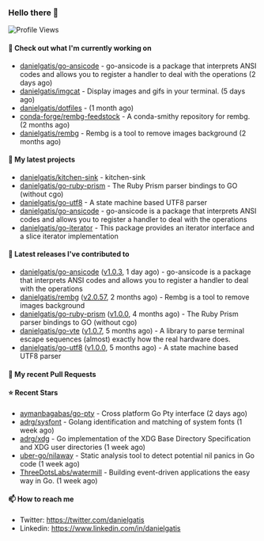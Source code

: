 ### Hello there 👋

![Profile Views](https://komarev.com/ghpvc/?username=danielgatis&label=PROFILE+VIEWS)

#### 👷 Check out what I'm currently working on

- [danielgatis/go-ansicode](https://github.com/danielgatis/go-ansicode) - go-ansicode is a package that interprets ANSI codes and allows you to register a handler to deal with the operations (2 days ago)
- [danielgatis/imgcat](https://github.com/danielgatis/imgcat) - Display images and gifs in your terminal. (5 days ago)
- [danielgatis/dotfiles](https://github.com/danielgatis/dotfiles) -  (1 month ago)
- [conda-forge/rembg-feedstock](https://github.com/conda-forge/rembg-feedstock) - A conda-smithy repository for rembg. (2 months ago)
- [danielgatis/rembg](https://github.com/danielgatis/rembg) - Rembg is a tool to remove images background (2 months ago)

#### 🌱 My latest projects

- [danielgatis/kitchen-sink](https://github.com/danielgatis/kitchen-sink) - kitchen-sink
- [danielgatis/go-ruby-prism](https://github.com/danielgatis/go-ruby-prism) - The Ruby Prism parser bindings to GO (without cgo)
- [danielgatis/go-utf8](https://github.com/danielgatis/go-utf8) - A state machine based UTF8 parser
- [danielgatis/go-ansicode](https://github.com/danielgatis/go-ansicode) - go-ansicode is a package that interprets ANSI codes and allows you to register a handler to deal with the operations
- [danielgatis/go-iterator](https://github.com/danielgatis/go-iterator) - This package provides an iterator interface and a slice iterator implementation

#### 🔭 Latest releases I've contributed to

- [danielgatis/go-ansicode](https://github.com/danielgatis/go-ansicode) ([v1.0.3](https://github.com/danielgatis/go-ansicode/releases/tag/v1.0.3), 1 day ago) - go-ansicode is a package that interprets ANSI codes and allows you to register a handler to deal with the operations
- [danielgatis/rembg](https://github.com/danielgatis/rembg) ([v2.0.57](https://github.com/danielgatis/rembg/releases/tag/v2.0.57), 2 months ago) - Rembg is a tool to remove images background
- [danielgatis/go-ruby-prism](https://github.com/danielgatis/go-ruby-prism) ([v1.0.0](https://github.com/danielgatis/go-ruby-prism/releases/tag/v1.0.0), 4 months ago) - The Ruby Prism parser bindings to GO (without cgo)
- [danielgatis/go-vte](https://github.com/danielgatis/go-vte) ([v1.0.7](https://github.com/danielgatis/go-vte/releases/tag/v1.0.7), 5 months ago) - A library to parse terminal escape sequences (almost) exactly how the real hardware does.
- [danielgatis/go-utf8](https://github.com/danielgatis/go-utf8) ([v1.0.0](https://github.com/danielgatis/go-utf8/releases/tag/v1.0.0), 5 months ago) - A state machine based UTF8 parser

#### 🔨 My recent Pull Requests


#### ⭐ Recent Stars

- [aymanbagabas/go-pty](https://github.com/aymanbagabas/go-pty) - Cross platform Go Pty interface (2 days ago)
- [adrg/sysfont](https://github.com/adrg/sysfont) - Golang identification and matching of system fonts (1 week ago)
- [adrg/xdg](https://github.com/adrg/xdg) - Go implementation of the XDG Base Directory Specification and XDG user directories (1 week ago)
- [uber-go/nilaway](https://github.com/uber-go/nilaway) - Static analysis tool to detect potential nil panics in Go code (1 week ago)
- [ThreeDotsLabs/watermill](https://github.com/ThreeDotsLabs/watermill) - Building event-driven applications the easy way in Go. (1 week ago)

#### 📫 How to reach me

- Twitter: https://twitter.com/danielgatis
- Linkedin: https://www.linkedin.com/in/danielgatis
